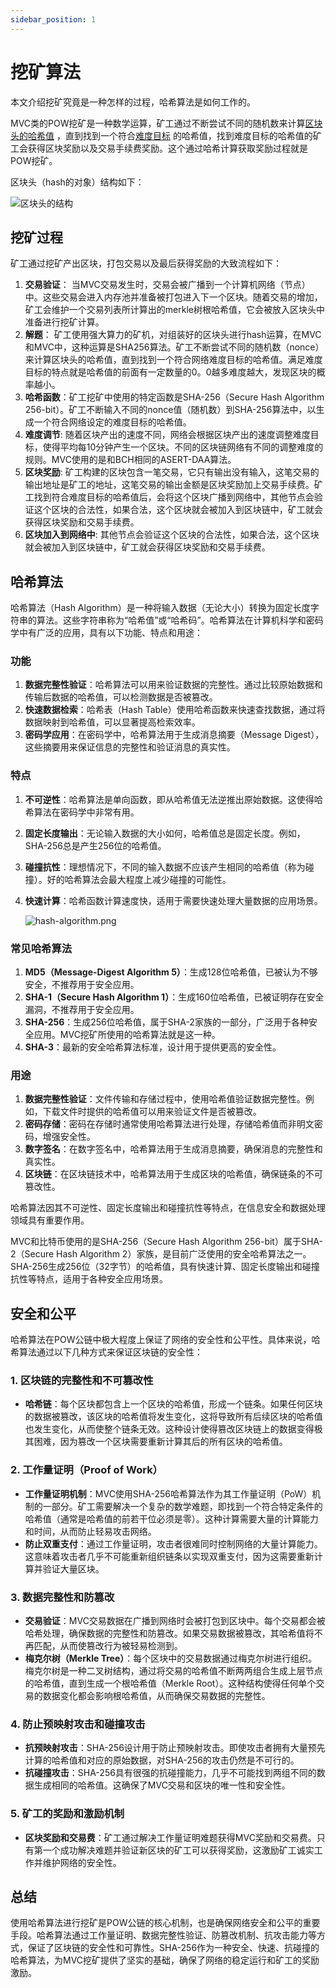 ```yaml
---
sidebar_position: 1
---
```


# 挖矿算法

本文介绍挖矿究竟是一种怎样的过程，哈希算法是如何工作的。

MVC类的POW挖矿是一种数学运算，矿工通过不断尝试不同的随机数来计算[区块头的哈希值](../../blockchain/bitcoin-basics/block/block-hash.md)
，直到找到一个符合[难度目标](../../blockchain/bitcoin-basics/block/bits.md)
的哈希值，找到难度目标的哈希值的矿工会获得区块奖励以及交易手续费奖励。这个通过哈希计算获取奖励过程就是POW挖矿。

区块头（hash的对象）结构如下：

![区块头的结构](/img/blockheader.jpg)

## 挖矿过程

矿工通过挖矿产出区块，打包交易以及最后获得奖励的大致流程如下：

1. **交易验证**：
   当MVC交易发生时，交易会被广播到一个计算机网络（节点）中。这些交易会进入内存池并准备被打包进入下一个区块。随着交易的增加，矿工会维护一个交易列表所计算出的merkle树根哈希值，它会被放入区块头中准备进行挖矿计算。
2. **解题**：
   矿工使用强大算力的矿机，对组装好的区块头进行hash运算，在MVC和MVC中，这种运算是SHA256算法。矿工不断尝试不同的随机数（nonce）来计算区块头的哈希值，直到找到一个符合网络难度目标的哈希值。满足难度目标的特点就是哈希值的前面有一定数量的0。0越多难度越大，发现区块的概率越小。
3. **哈希函数**：矿工挖矿中使用的特定函数是SHA-256（Secure Hash Algorithm
   256-bit）。矿工不断输入不同的nonce值（随机数）到SHA-256算法中，以生成一个符合网络设定的难度目标的哈希值。
4. **难度调节**: 随着区块产出的速度不同，网络会根据区块产出的速度调整难度目标，使得平均每10分钟产生一个区块。不同的区块链网络有不同的调整难度的规则。MVC使用的是和BCH相同的ASERT-DAA算法。
5. **区块奖励**:
   矿工构建的区块包含一笔交易，它只有输出没有输入，这笔交易的输出地址是矿工的地址，这笔交易的输出金额是区块奖励加上交易手续费。矿工找到符合难度目标的哈希值后，会将这个区块广播到网络中，其他节点会验证这个区块的合法性，如果合法，这个区块就会被加入到区块链中，矿工就会获得区块奖励和交易手续费。
6. **区块加入到网络中**: 其他节点会验证这个区块的合法性，如果合法，这个区块就会被加入到区块链中，矿工就会获得区块奖励和交易手续费。



## 哈希算法

哈希算法（Hash Algorithm）是一种将输入数据（无论大小）转换为固定长度字符串的算法。这些字符串称为“哈希值”或“哈希码”。哈希算法在计算机科学和密码学中有广泛的应用，具有以下功能、特点和用途：

### 功能

1. **数据完整性验证**：哈希算法可以用来验证数据的完整性。通过比较原始数据和传输后数据的哈希值，可以检测数据是否被篡改。
2. **快速数据检索**：哈希表（Hash Table）使用哈希函数来快速查找数据，通过将数据映射到哈希值，可以显著提高检索效率。
3. **密码学应用**：在密码学中，哈希算法用于生成消息摘要（Message Digest），这些摘要用来保证信息的完整性和验证消息的真实性。

### 特点

1. **不可逆性**：哈希算法是单向函数，即从哈希值无法逆推出原始数据。这使得哈希算法在密码学中非常有用。
2. **固定长度输出**：无论输入数据的大小如何，哈希值总是固定长度。例如，SHA-256总是产生256位的哈希值。
3. **碰撞抗性**：理想情况下，不同的输入数据不应该产生相同的哈希值（称为碰撞）。好的哈希算法会最大程度上减少碰撞的可能性。
4. **快速计算**：哈希函数计算速度快，适用于需要快速处理大量数据的应用场景。

   ![hash-algorithm.png](/img/hash-algo.png)

### 常见哈希算法

1. **MD5（Message-Digest Algorithm 5）**：生成128位哈希值，已被认为不够安全，不推荐用于安全应用。
2. **SHA-1（Secure Hash Algorithm 1）**：生成160位哈希值，已被证明存在安全漏洞，不推荐用于安全应用。
3. **SHA-256**：生成256位哈希值，属于SHA-2家族的一部分，广泛用于各种安全应用。MVC挖矿所使用的哈希算法就是这一种。
4. **SHA-3**：最新的安全哈希算法标准，设计用于提供更高的安全性。

### 用途

1. **数据完整性验证**：文件传输和存储过程中，使用哈希值验证数据完整性。例如，下载文件时提供的哈希值可以用来验证文件是否被篡改。
2. **密码存储**：密码在存储时通常使用哈希算法进行处理，存储哈希值而非明文密码，增强安全性。
3. **数字签名**：在数字签名中，哈希算法用于生成消息摘要，确保消息的完整性和真实性。
4. **区块链**：在区块链技术中，哈希算法用于生成区块的哈希值，确保链条的不可篡改性。

哈希算法因其不可逆性、固定长度输出和碰撞抗性等特点，在信息安全和数据处理领域具有重要作用。

MVC和比特币使用的是SHA-256（Secure Hash Algorithm 256-bit）属于SHA-2（Secure Hash Algorithm
2）家族，是目前广泛使用的安全哈希算法之一。SHA-256生成256位（32字节）的哈希值，具有快速计算、固定长度输出和碰撞抗性等特点，适用于各种安全应用场景。

## 安全和公平

哈希算法在POW公链中极大程度上保证了网络的安全性和公平性。具体来说，哈希算法通过以下几种方式来保证区块链的安全性：

### 1. 区块链的完整性和不可篡改性
- **哈希链**：每个区块都包含上一个区块的哈希值，形成一个链条。如果任何区块的数据被篡改，该区块的哈希值将发生变化，这将导致所有后续区块的哈希值也发生变化，从而使整个链条无效。这种设计使得篡改区块链上的数据变得极其困难，因为篡改一个区块需要重新计算其后的所有区块的哈希值。

### 2. 工作量证明（Proof of Work）
- **工作量证明机制**：MVC使用SHA-256哈希算法作为其工作量证明（PoW）机制的一部分。矿工需要解决一个复杂的数学难题，即找到一个符合特定条件的哈希值（通常是哈希值的前若干位必须是零）。这种计算需要大量的计算能力和时间，从而防止轻易攻击网络。
- **防止双重支付**：通过工作量证明，攻击者很难同时控制网络的大量计算能力。这意味着攻击者几乎不可能重新组织链条以实现双重支付，因为这需要重新计算并验证大量区块。

### 3. 数据完整性和防篡改
- **交易验证**：MVC交易数据在广播到网络时会被打包到区块中。每个交易都会被哈希处理，确保数据的完整性和防篡改。如果交易数据被篡改，其哈希值将不再匹配，从而使篡改行为被轻易检测到。
- **梅克尔树（Merkle Tree）**：每个区块中的交易数据通过梅克尔树进行组织。梅克尔树是一种二叉树结构，通过将交易的哈希值不断两两组合生成上层节点的哈希值，直到生成一个根哈希值（Merkle Root）。这种结构使得任何单个交易的数据变化都会影响根哈希值，从而确保交易数据的完整性。

### 4. 防止预映射攻击和碰撞攻击
- **抗预映射攻击**：SHA-256设计用于防止预映射攻击。即使攻击者拥有大量预先计算的哈希值和对应的原始数据，对SHA-256的攻击仍然是不可行的。
- **抗碰撞攻击**：SHA-256具有很强的抗碰撞能力，几乎不可能找到两组不同的数据生成相同的哈希值。这确保了MVC交易和区块的唯一性和安全性。

### 5. 矿工的奖励和激励机制
- **区块奖励和交易费**：矿工通过解决工作量证明难题获得MVC奖励和交易费。只有第一个成功解决难题并验证新区块的矿工可以获得奖励，这激励矿工诚实工作并维护网络的安全性。

## 总结

使用哈希算法进行挖矿是POW公链的核心机制，也是确保网络安全和公平的重要手段。哈希算法通过工作量证明、数据完整性验证、防篡改机制、抗攻击能力等方式，保证了区块链的安全性和可靠性。SHA-256作为一种安全、快速、抗碰撞的哈希算法，为MVC挖矿提供了坚实的基础，确保了网络的稳定运行和矿工的奖励激励。

